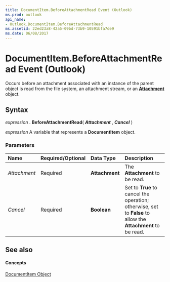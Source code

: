 ```yaml
---
title: DocumentItem.BeforeAttachmentRead Event (Outlook)
ms.prod: outlook
api_name:
- Outlook.DocumentItem.BeforeAttachmentRead
ms.assetid: 22ed23a8-42a5-09bd-73b9-10591bfa7de9
ms.date: 06/08/2017
---
```



# DocumentItem.BeforeAttachmentRead Event (Outlook)

Occurs before an attachment associated with an instance of the parent object is read from the file system, an attachment stream, or an **[Attachment](attachment-object-outlook.md)** object.


## Syntax

 _expression_ . **BeforeAttachmentRead**( **_Attachment_** , **_Cancel_** )

 _expression_ A variable that represents a **DocumentItem** object.


### Parameters



|**Name**|**Required/Optional**|**Data Type**|**Description**|
|:-----|:-----|:-----|:-----|
| _Attachment_|Required| **Attachment**|The **Attachment** to be read.|
| _Cancel_|Required| **Boolean**|Set to **True** to cancel the operation; otherwise, set to **False** to allow the **Attachment** to be read.|

## See also


#### Concepts


[DocumentItem Object](documentitem-object-outlook.md)

